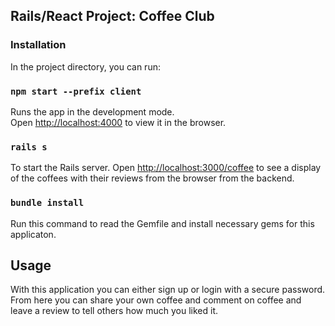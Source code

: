 ## Rails/React Project: Coffee Club

### Installation 
In the project directory, you can run:

### `npm start --prefix client`

Runs the app in the development mode.\
Open [http://localhost:4000](http://localhost:4000) to view it in the browser.


### `rails s`

To start the Rails server. Open [http://localhost:3000/coffee](http://localhost:3000/coffee) to see a display of the coffees with their reviews from the browser from the backend.


### `bundle install`
 
 Run this command to read the Gemfile and install necessary gems for this applicaton. 

 ## Usage

With this application you can either sign up or login with a secure password. From here you can share your own coffee and comment on coffee and leave a review to tell others how much you liked it. 
